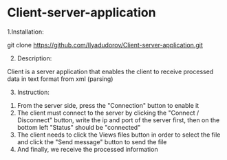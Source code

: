 # Client-server-application
1.Installation: 

git clone https://github.com/Ilyadudorov/Client-server-application.git

2. Description:

Client is a server application that enables the client to receive processed data in text format from xml (parsing)

3. Instruction:

1) From the server side, press the "Connection" button to enable it
2) The client must connect to the server by clicking the "Connect / Disconnect" button, write the ip and port of the server first, then on the bottom left "Status" should be "connected"
3) The client needs to click the Views files button in order to select the file and click the "Send message" button to send the file 
4) And finally, we receive the processed information
